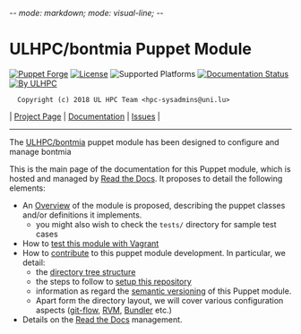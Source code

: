 -*- mode: markdown; mode: visual-line;  -*-

# ULHPC/bontmia Puppet Module

[![Puppet Forge](http://img.shields.io/puppetforge/v/ULHPC/bontmia.svg)](https://forge.puppetlabs.com/ulhpc/bontmia)
[![License](http://img.shields.io/:license-GPL3.0-blue.svg)](LICENSE)
![Supported Platforms](http://img.shields.io/badge/platform-debian|centos-lightgrey.svg)
[![Documentation Status](https://readthedocs.org/projects/ulhpc-puppet-bontmia/badge/?version=latest)](https://readthedocs.org/projects/ulhpc-puppet-bontmia/?badge=latest)
[![By ULHPC](https://img.shields.io/badge/by-ULHPC-blue.svg)](http://hpc.uni.lu)

      Copyright (c) 2018 UL HPC Team <hpc-sysadmins@uni.lu>

| [Project Page](https://github.com/ULHPC/puppet-bontmia) | [Documentation](http://ulhpc-puppet-bontmia.readthedocs.org/en/latest/) | [Issues](https://github.com/ULHPC/puppet-bontmia/issues) |


-----------
The [ULHPC/bontmia](https://github.com/ULHPC/puppet-bontmia) puppet module has been designed to configure and manage bontmia

This is the main page of the documentation for this Puppet module, which is hosted and managed by [Read the Docs](http://ulhpc-bontmia.readthedocs.org/en/latest/).
It proposes to detail the following elements:

* An [Overview](overview.md) of the module is proposed, describing the puppet classes and/or definitions it implements.
     - you might also wish to check the `tests/` directory for sample test cases
* How to [test this module with Vagrant](vagrant.md)
* How to [contribute](contributing/index.md) to this puppet module development. In particular, we detail:
     - the [directory tree structure](contributing/layout.md)
	 - the steps to follow to [setup this repository](contributing/setup.md)
	 - information as regard the [semantic versioning](contributing/versioning.md) of this Puppet module.
     - Apart form the directory layout, we will cover various configuration aspects ([git-flow](https://github.com/nvie/gitflow), [RVM](https://rvm.io/), [Bundler](http://bundler.io/) etc.)
* Details on the [Read the Docs](http://ulhpc-puppet-bontmia.readthedocs.org/en/latest/) management.
